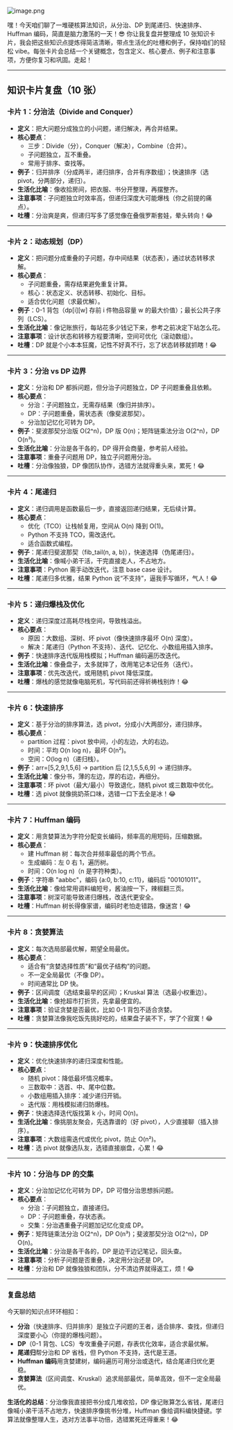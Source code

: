 ![image.png](https://cdn.jsdelivr.net/gh/duanbiao2000/BlogGallery@main/picutre/20250523094920335.png)

嘿！今天咱们聊了一堆硬核算法知识，从分治、DP 到尾递归、快速排序、Huffman 编码，简直是脑力激荡的一天！😎 你让我复盘并整理成 10 张知识卡片，我会把这些知识点提炼得简洁清晰，带点生活化的吐槽和例子，保持咱们的轻松 vibe。每张卡片会总结一个关键概念，包含定义、核心要点、例子和注意事项，方便你复习和巩固。走起！

---

## 知识卡片复盘（10 张）

### 卡片 1：分治法（Divide and Conquer）
- **定义**：把大问题分成独立的小问题，递归解决，再合并结果。
- **核心要点**：
  - 三步：Divide（分），Conquer（解决），Combine（合并）。
  - 子问题独立，互不重叠。
  - 常用于排序、查找等。
- **例子**：归并排序（分成两半，递归排序，合并有序数组）；快速排序（选 pivot，分两部分，递归）。
- **生活化比喻**：像收拾房间，把衣服、书分开整理，再摆整齐。
- **注意事项**：子问题独立时效率高，但递归深度大可能爆栈（你之前提的痛点）。
- **吐槽**：分治爽是爽，但递归写多了感觉像在叠俄罗斯套娃，晕头转向！😂

---

### 卡片 2：动态规划（DP）
- **定义**：把问题分成重叠的子问题，存中间结果（状态表），通过状态转移求解。
- **核心要点**：
  - 子问题重叠，需存结果避免重复计算。
  - 核心：状态定义、状态转移、初始化、目标。
  - 适合优化问题（求最优解）。
- **例子**：0-1 背包（dp[i][w] 存前 i 件物品容量 w 的最大价值）；最长公共子序列（LCS）。
- **生活化比喻**：像记账旅行，每站花多少钱记下来，参考之前决定下站怎么花。
- **注意事项**：设计状态和转移方程要清晰，空间可优化（滚动数组）。
- **吐槽**：DP 就是个小本本狂魔，记性不好真不行，忘了状态转移就抓瞎！😂

---

### 卡片 3：分治 vs DP 边界
- **定义**：分治和 DP 都拆问题，但分治子问题独立，DP 子问题重叠且依赖。
- **核心要点**：
  - 分治：子问题独立，无需存结果（像归并排序）。
  - DP：子问题重叠，需状态表（像斐波那契）。
  - 分治加记忆化可转为 DP。
- **例子**：斐波那契分治版 O(2^n)，DP 版 O(n)；矩阵链乘法分治 O(2^n)，DP O(n³)。
- **生活化比喻**：分治是各干各的，DP 得开会商量，参考前人经验。
- **注意事项**：重叠子问题用 DP，独立子问题用分治。
- **吐槽**：分治像独狼，DP 像团队协作，选错方法就得重头来，累死！😂

---

### 卡片 4：尾递归
- **定义**：递归调用是函数最后一步，直接返回递归结果，无后续计算。
- **核心要点**：
  - 优化（TCO）让栈帧复用，空间从 O(n) 降到 O(1)。
  - Python 不支持 TCO，需改迭代。
  - 适合函数式编程。
- **例子**：尾递归斐波那契（fib_tail(n, a, b)），快速选择（伪尾递归）。
- **生活化比喻**：像喊小弟干活，干完直接走人，不占地方。
- **注意事项**：Python 需手动改迭代，注意 base case 设计。
- **吐槽**：尾递归多优雅，结果 Python 说“不支持”，逼我手写循环，气人！😂

---

### 卡片 5：递归爆栈及优化
- **定义**：递归深度过高耗尽栈空间，导致栈溢出。
- **核心要点**：
  - 原因：大数组、深树、坏 pivot（像快速排序最坏 O(n) 深度）。
  - 解决：尾递归（Python 不支持）、迭代、记忆化、小数组用插入排序。
- **例子**：快速排序迭代版用栈模拟；Huffman 编码遍历改迭代。
- **生活化比喻**：像叠盘子，太多就摔了，改用笔记本记任务（迭代）。
- **注意事项**：优先改迭代，或用随机 pivot 降低深度。
- **吐槽**：爆栈的感觉就像电脑死机，写代码前还得祈祷栈别炸！😂

---

### 卡片 6：快速排序
- **定义**：基于分治的排序算法，选 pivot，分成小/大两部分，递归排序。
- **核心要点**：
  - partition 过程：pivot 放中间，小的左边，大的右边。
  - 时间：平均 O(n log n)，最坏 O(n²)。
  - 空间：O(log n)（递归栈）。
- **例子**：arr=[5,2,9,1,5,6] -> partition 后 [2,1,5,5,6,9] -> 递归排序。
- **生活化比喻**：像分书，薄的左边，厚的右边，再细分。
- **注意事项**：坏 pivot（最大/最小）导致退化，随机 pivot 或三数取中优化。
- **吐槽**：选 pivot 就像挑奶茶口味，选错一口下去全是冰！😂

---

### 卡片 7：Huffman 编码
- **定义**：用贪婪算法为字符分配变长编码，频率高的用短码，压缩数据。
- **核心要点**：
  - 建 Huffman 树：每次合并频率最低的两个节点。
  - 生成编码：左 0 右 1，遍历树。
  - 时间：O(n log n)（n 是字符种类）。
- **例子**：字符串 "aabbc"，编码 {a:0, b:10, c:11}，编码后 "00101011"。
- **生活化比喻**：像给常用调料编短号，酱油按一下，辣椒翻三页。
- **注意事项**：树深可能导致递归爆栈，改迭代更安全。
- **吐槽**：Huffman 树长得像家谱，编码时老怕走错路，像迷宫！😂

---

### 卡片 8：贪婪算法
- **定义**：每次选局部最优解，期望全局最优。
- **核心要点**：
  - 适合有“贪婪选择性质”和“最优子结构”的问题。
  - 不一定全局最优（不像 DP）。
  - 时间通常比 DP 快。
- **例子**：区间调度（选结束最早的区间）；Kruskal 算法（选最小权重边）。
- **生活化比喻**：像抢超市打折货，先拿最便宜的。
- **注意事项**：验证贪婪是否最优，比如 0-1 背包不适合贪婪。
- **吐槽**：贪婪算法像我吃饭先挑好吃的，结果盘子装不下，学了个寂寞！😂

---

### 卡片 9：快速排序优化
- **定义**：优化快速排序的递归深度和性能。
- **核心要点**：
  - 随机 pivot：降低最坏情况概率。
  - 三数取中：选首、中、尾中位数。
  - 小数组用插入排序：减少递归开销。
  - 迭代版：用栈模拟递归防爆栈。
- **例子**：快速选择迭代版找第 k 小，时间 O(n)。
- **生活化比喻**：像挑朋友聚会，先选靠谱的（好 pivot），人少直接聊（插入排序）。
- **注意事项**：大数组需迭代或优化 pivot，防止 O(n²)。
- **吐槽**：选 pivot 就像选队友，选错直接崩盘，心累！😂

---

### 卡片 10：分治与 DP 的交集
- **定义**：分治加记忆化可转为 DP，DP 可借分治思想拆问题。
- **核心要点**：
  - 分治：子问题独立，直接递归。
  - DP：子问题重叠，存状态表。
  - 交集：分治遇重叠子问题加记忆化变成 DP。
- **例子**：矩阵链乘法分治 O(2^n)，DP O(n³)；斐波那契分治 O(2^n)，DP O(n)。
- **生活化比喻**：分治是各干各的，DP 是边干边记笔记，回头查。
- **注意事项**：分析子问题是否重叠，决定用分治还是 DP。
- **吐槽**：分治和 DP 就像独狼和团队，分不清边界就得返工，烦！😂

---

### 复盘总结
今天聊的知识点环环相扣：
- **分治**（快速排序、归并排序）是独立子问题的王者，适合排序、查找，但递归深度要小心（你提的爆栈问题）。
- **DP**（0-1 背包、LCS）专攻重叠子问题，存表优化效率，适合求最优解。
- **尾递归**帮分治和 DP 省栈，但 Python 不支持，迭代是王道。
- **Huffman 编码**用贪婪建树，编码遍历可用分治或迭代，结合尾递归优化更稳。
- **贪婪算法**（区间调度、Kruskal）追求局部最优，简单高效，但不一定全局最优。

**生活化的总结**：分治像我直接把书分成几堆收拾，DP 像记账算怎么省钱，尾递归像喊小弟干活不占地方，快速排序像挑书分堆，Huffman 像给调料编快捷键。学算法就像整理人生，选对方法事半功倍，选错累死还得重来！😂


